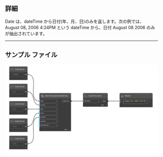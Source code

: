 ## 詳細
Date は、dateTime から日付(年、月、日)のみを返します。次の例では、August 08, 2006 4:24PM という dateTime から、日付 August 08 2006 のみが抽出されています。
___
## サンプル ファイル

![Date](./DSCore.DateTime.Date_img.jpg)

